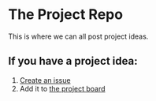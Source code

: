 # The Project Repo

This is where we can all post project ideas.

## If you have a project idea:

1. [Create an issue](https://github.com/esl1cc/projects/issues/new)
2. Add it to [the project board](https://github.com/esl1cc/projects/projects/1)
